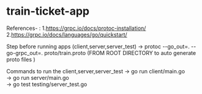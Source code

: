 # train-ticket-app


References- :
 1.https://grpc.io/docs/protoc-installation/
 2.https://grpc.io/docs/languages/go/quickstart/

Step before running apps (client,server,server_test)
   -> protoc --go_out=. --go-grpc_out=. proto/train.proto (FROM ROOT DIRECTORY to auto generate proto files ) 

Commands to run the client,server,server_test 
  -> go run  client/main.go   
  -> go run server/main.go   
  -> go test testing/server_test.go   
       

  

